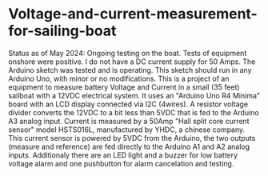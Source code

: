 # Voltage-and-current-measurement-for-sailing-boat
Status as of May 2024: Ongoing testing on the boat.
Tests of equipment onshore were positive. I do not have a DC current supply for 50 Amps. 
The Arduino sketch was tested and is operating. This sketch should run in any Arduino Uno, with minor or no modifications.
This is a project of an equipment to measure battery Voltage and Current in a small (35 feet) sailboat with a 12VDC electrical system.
It uses an "Arduino Uno R4 Minima" board with an LCD display connected via I2C (4wires).
A resistor voltage divider converts the 12VDC to a bit less than 5VDC that is fed to the Arduino A3 analog input.
Current is measured by a 50Amp "Hall split core current sensor" model HSTS016L, manufactured by YHDC, a chinese company.
This current sensor is powered by 5VDC from the Arduino, the two outputs (measure and reference) are fed directly to the Arduino A1 and A2 analog inputs.
Additionaly there are an LED light and a buzzer for low battery voltage alarm and one pushbutton for alarm cancelation and testing. 
